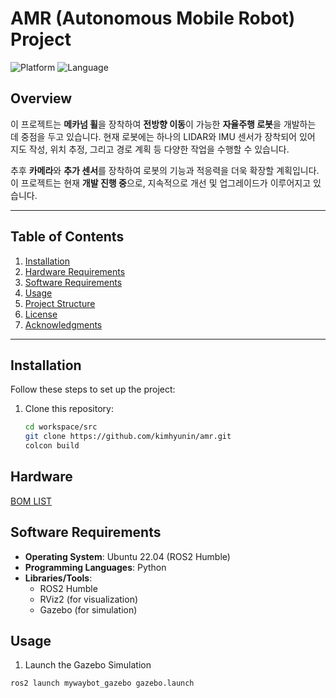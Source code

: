 
# AMR (Autonomous Mobile Robot) Project

![Platform](https://img.shields.io/badge/platform-ROS2-blue)
![Language](https://img.shields.io/badge/language-Python-green)

## Overview

이 프로젝트는 **메카넘 휠**을 장착하여 **전방향 이동**이 가능한 **자율주행 로봇**을 개발하는 데 중점을 두고 있습니다. 현재 로봇에는 하나의 LIDAR와 IMU 센서가 장착되어 있어 지도 작성, 위치 추정, 그리고 경로 계획 등 다양한 작업을 수행할 수 있습니다.

추후 **카메라**와 **추가 센서**를 장착하여 로봇의 기능과 적응력을 더욱 확장할 계획입니다. 
이 프로젝트는 현재 **개발 진행 중**으로, 지속적으로 개선 및 업그레이드가 이루어지고 있습니다.

---

## Table of Contents

1. [Installation](#installation)
2. [Hardware Requirements](#hardware-requirements)
3. [Software Requirements](#software-requirements)
4. [Usage](#usage)
5. [Project Structure](#project-structure)
6. [License](#license)
7. [Acknowledgments](#acknowledgments)

---

## Installation

Follow these steps to set up the project:

1. Clone this repository:
   ```bash
   cd workspace/src
   git clone https://github.com/kimhyunin/amr.git
   colcon build  

## Hardware
[BOM LIST](https://docs.google.com/spreadsheets/d/17i33JBXEkXfOwazE9-yJbk71xQYlvXrB8qZKd1UBQDE/edit?usp=sharing)
 
## Software Requirements

-   **Operating System**: Ubuntu 22.04 (ROS2 Humble)
-   **Programming Languages**: Python
-   **Libraries/Tools**:
    -   ROS2 Humble
    -   RViz2 (for visualization)
    -   Gazebo (for simulation)

## Usage

1.  Launch the Gazebo Simulation
```bash
ros2 launch mywaybot_gazebo gazebo.launch
